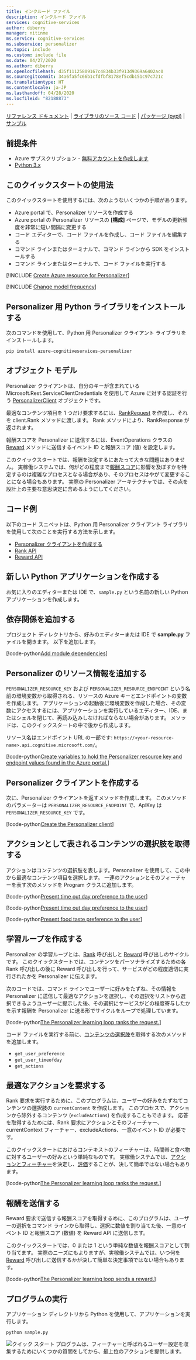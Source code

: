 ```yaml
---
title: インクルード ファイル
description: インクルード ファイル
services: cognitive-services
author: diberry
manager: nitinme
ms.service: cognitive-services
ms.subservice: personalizer
ms.topic: include
ms.custom: include file
ms.date: 04/27/2020
ms.author: diberry
ms.openlocfilehash: d35f11125809167c4834b33f913d9369a6402ac0
ms.sourcegitcommit: 34a6fa5fc66b1cfdfbf8178ef5cdb151c97c721c
ms.translationtype: HT
ms.contentlocale: ja-JP
ms.lasthandoff: 04/28/2020
ms.locfileid: "82188873"
---
```

[リファレンス ドキュメント](https://docs.microsoft.com/python/api/azure-cognitiveservices-personalizer/azure.cognitiveservices.personalizer?view=azure-python) | [ライブラリのソース コード](https://github.com/Azure/azure-sdk-for-python/tree/master/sdk/cognitiveservices/azure-cognitiveservices-personalizer) | [パッケージ (pypi)](https://pypi.org/project/azure-cognitiveservices-personalizer/) | [サンプル](https://github.com/Azure-Samples/cognitive-services-personalizer-samples/blob/master/quickstarts/python/sample.py)

## <a name="prerequisites"></a>前提条件

* Azure サブスクリプション - [無料アカウントを作成します](https://azure.microsoft.com/free/)
* [Python 3.x](https://www.python.org/)

## <a name="using-this-quickstart"></a>このクイックスタートの使用法


このクイックスタートを使用するには、次のようないくつかの手順があります。

* Azure portal で、Personalizer リソースを作成する
* Azure portal の Personalizer リソースの **[構成]** ページで、モデルの更新頻度を非常に短い間隔に変更する
* コード エディターで、コード ファイルを作成し、コード ファイルを編集する
* コマンド ラインまたはターミナルで、コマンド ラインから SDK をインストールする
* コマンド ラインまたはターミナルで、コード ファイルを実行する

[!INCLUDE [Create Azure resource for Personalizer](create-personalizer-resource.md)]

[!INCLUDE [Change model frequency](change-model-frequency.md)]

## <a name="install-the-python-library-for-personalizer"></a>Personalizer 用 Python ライブラリをインストールする

次のコマンドを使用して、Python 用 Personalizer クライアント ライブラリをインストールします。

```console
pip install azure-cognitiveservices-personalizer
```

## <a name="object-model"></a>オブジェクト モデル

Personalizer クライアントは、自分のキーが含まれている Microsoft.Rest.ServiceClientCredentials を使用して Azure に対する認証を行う [PersonalizerClient](https://docs.microsoft.com/python/api/azure-cognitiveservices-personalizer/azure.cognitiveservices.personalizer.personalizer_client.personalizerclient?view=azure-python) オブジェクトです。

最適なコンテンツ項目を 1 つだけ要求するには、[RankRequest](https://docs.microsoft.com/python/api/azure-cognitiveservices-personalizer/azure.cognitiveservices.personalizer.models.rankrequest?view=azure-python) を作成し、それを client.Rank メソッドに渡します。 Rank メソッドにより、RankResponse が返されます。

報酬スコアを Personalizer に送信するには、EventOperations クラスの [Reward](https://docs.microsoft.com/python/api/azure-cognitiveservices-personalizer/azure.cognitiveservices.personalizer.operations.events_operations.eventsoperations?view=azure-python#reward-event-id--value--custom-headers-none--raw-false----operation-config-) メソッドに送信するイベント ID と報酬スコア (値) を設定します。

このクイックスタートでは、報酬を決定するにあたって大きな問題はありません。 実稼働システムでは、何がどの程度まで[報酬スコア](../concept-rewards.md)に影響を及ぼすかを特定するのは複雑なプロセスとなる場合があり、そのプロセスはやがて変更することになる場合もあります。 実際の Personalizer アーキテクチャでは、その点を設計上の主要な意思決定に含めるようにしてください。

## <a name="code-examples"></a>コード例

以下のコード スニペットは、Python 用 Personalizer クライアント ライブラリを使用して次のことを実行する方法を示します。

* [Personalizer クライアントを作成する](#create-a-personalizer-client)
* [Rank API](#request-the-best-action)
* [Reward API](#send-a-reward)

## <a name="create-a-new-python-application"></a>新しい Python アプリケーションを作成する

お気に入りのエディターまたは IDE で、`sample.py` という名前の新しい Python アプリケーションを作成します。

## <a name="add-the-dependencies"></a>依存関係を追加する

プロジェクト ディレクトリから、好みのエディターまたは IDE で **sample.py** ファイルを開きます。 以下を追加します。

[!code-python[Add module dependencies](~/samples-personalizer/quickstarts/python/sample.py?name=Dependencies)]

## <a name="add-personalizer-resource-information"></a>Personalizer のリソース情報を追加する

`PERSONALIZER_RESOURCE_KEY` および `PERSONALIZER_RESOURCE_ENDPOINT` という名前の環境変数から取得される、リソースの Azure キーとエンドポイントの変数を作成します。 アプリケーションの起動後に環境変数を作成した場合、その変数にアクセスするには、アプリケーションを実行しているエディター、IDE、またはシェルを閉じて、再読み込みしなければならない場合があります。 メソッドは、このクイックスタートの中で後から作成します。

リソース名はエンドポイント URL の一部です: `https://<your-resource-name>.api.cognitive.microsoft.com/`。

[!code-python[Create variables to hold the Personalizer resource key and endpoint values found in the Azure portal.](~/samples-personalizer/quickstarts/python/sample.py?name=AuthorizationVariables)]

## <a name="create-a-personalizer-client"></a>Personalizer クライアントを作成する

次に、Personalizer クライアントを返すメソッドを作成します。 このメソッドのパラメーターは `PERSONALIZER_RESOURCE_ENDPOINT` で、ApiKey は `PERSONALIZER_RESOURCE_KEY` です。

[!code-python[Create the Personalizer client](~/samples-personalizer/quickstarts/python/sample.py?name=Client)]

## <a name="get-content-choices-represented-as-actions"></a>アクションとして表されるコンテンツの選択肢を取得する

アクションはコンテンツの選択肢を表します。Personalizer を使用して、この中から最適なコンテンツ項目を選択します。 一連のアクションとそのフィーチャーを表す次のメソッドを Program クラスに追加します。

[!code-python[Present time out day preference to the user](~/samples-personalizer/quickstarts/python/sample.py?name=getActions)]

[!code-python[Present time out day preference to the user](~/samples-personalizer/quickstarts/python/sample.py?name=createUserFeatureTimeOfDay)]

[!code-python[Present food taste preference to the user](~/samples-personalizer/quickstarts/python/sample.py?name=createUserFeatureTastePreference)]

## <a name="create-the-learning-loop"></a>学習ループを作成する

Personalizer の学習ループとは、[Rank](#request-the-best-action) 呼び出しと [Reward](#send-a-reward) 呼び出しのサイクルです。 このクイックスタートでは、コンテンツをパーソナライズするための各 Rank 呼び出しの後に Reward 呼び出しを行って、サービスがどの程度適切に実行されたかを Personalizer に伝えます。

次のコードでは、コマンド ラインでユーザーに好みをたずね、その情報を Personalizer に送信して最適なアクションを選択し、その選択をリストから選択できるようユーザーに提示した後、その選択にサービスがどの程度寄与したかを示す報酬を Personalizer に送る形でサイクルをループで処理しています。

[!code-python[The Personalizer learning loop ranks the request.](~/samples-personalizer/quickstarts/python/sample.py?name=mainLoop&highlight=9,10,29)]

コード ファイルを実行する前に、[コンテンツの選択肢](#get-content-choices-represented-as-actions)を取得する次のメソッドを追加します。

* `get_user_preference`
* `get_user_timeofday`
* `get_actions`

## <a name="request-the-best-action"></a>最適なアクションを要求する


Rank 要求を実行するために、このプログラムは、ユーザーの好みをたずねてコンテンツの選択肢の `currentContent` を作成します。 このプロセスで、アクションから除外するコンテンツ (`excludeActions`) を作成することもできます。 応答を取得するためには、Rank 要求にアクションとそのフィーチャー、currentContext フィーチャー、excludeActions、一意のイベント ID が必要です。

このクイックスタートにおけるコンテキストのフィーチャーは、時間帯と食べ物に対するユーザーの好みという単純なものです。 実稼働システムでは、[アクションとフィーチャー](../concept-feature-evaluation.md)を決定し、[評価](../concepts-features.md)することが、決して簡単ではない場合もあります。

[!code-python[The Personalizer learning loop ranks the request.](~/samples-personalizer/quickstarts/python/sample.py?name=rank)]

## <a name="send-a-reward"></a>報酬を送信する


Reward 要求で送信する報酬スコアを取得するめに、このプログラムは、ユーザーの選択をコマンド ラインから取得し、選択に数値を割り当てた後、一意のイベント ID と報酬スコア (数値) を Reward API に送信します。

このクイックスタートでは、0 または 1 という単純な数値を報酬スコアとして割り当てます。 実際のニーズにもよりますが、実稼働システムでは、いつ何を [Reward](../concept-rewards.md) 呼び出しに送信するかが決して簡単な決定事項ではない場合もあります。

[!code-python[The Personalizer learning loop sends a reward.](~/samples-personalizer/quickstarts/python/sample.py?name=reward&highlight=9)]

## <a name="run-the-program"></a>プログラムの実行

アプリケーション ディレクトリから Python を使用して、アプリケーションを実行します。

```console
python sample.py
```

![クイック スタート プログラムは、フィーチャーと呼ばれるユーザー設定を収集するためにいくつかの質問をしてから、最上位のアクションを提供します。](../media/csharp-quickstart-commandline-feedback-loop/quickstart-program-feedback-loop-example.png)